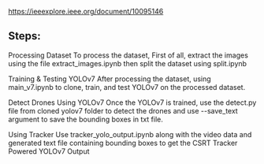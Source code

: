 https://ieeexplore.ieee.org/document/10095146

## Steps: 

Processing Dataset
To process the dataset, First of all, extract the images using the file extract_images.ipynb then split the dataset using split.ipynb

Training & Testing YOLOv7
After processing the dataset, using main_v7.ipynb to clone, train, and test YOLOv7 on the processed dataset.

Detect Drones Using YOLOv7
Once the YOLOv7 is trained, use the detect.py file from cloned yolov7 folder to detect the drones and use --save_text argument to save the bounding boxes in txt file.

Using Tracker
Use tracker_yolo_output.ipynb along with the video data and generated text file containing bounding boxes to get the CSRT Tracker Powered YOLOv7 Output
